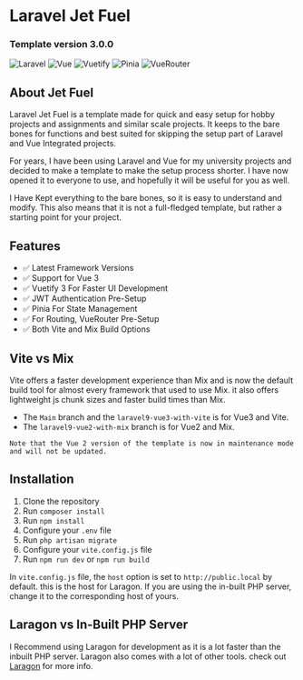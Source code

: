 # Laravel Jet Fuel
### Template version 3.0.0

![Laravel](https://img.shields.io/badge/Laravel-9-red)
![Vue](https://img.shields.io/badge/Vue-3-green)
![Vuetify](https://img.shields.io/badge/Vuetify-3-blue)
![Pinia](https://img.shields.io/badge/Pinia-3-yellow)
![VueRouter](https://img.shields.io/badge/VueRouter-4-green)

## About Jet Fuel

Laravel Jet Fuel is a template made for quick and easy setup for 
hobby projects and assignments and similar scale projects. 
It keeps to the bare bones for functions and best suited for skipping 
the setup part of Laravel and Vue Integrated projects.

For years, I have been using Laravel and Vue for my university projects and decided to make a template to make the setup process shorter.
I have now opened it to everyone to use, and hopefully it will be useful for you as well.

I Have Kept everything to the bare bones, so it is easy to understand and modify. 
This also means that it is not a full-fledged template, 
but rather a starting point for your project.

## Features

-   ✅ Latest Framework Versions
-   ✅ Support for Vue 3
-   ✅ Vuetify 3 For Faster UI Development
-   ✅ JWT Authentication Pre-Setup
-   ✅ Pinia For State Management
-   ✅ For Routing, VueRouter Pre-Setup
-   ✅ Both Vite and Mix Build Options

## Vite vs Mix
Vite offers a faster development experience than Mix and is now the default
build tool for almost every framework that used to use Mix. it also offers 
 lightweight js chunk sizes and faster build times than Mix.

- The `Main` branch and the `laravel9-vue3-with-vite` is for Vue3 and Vite.
- The `laravel9-vue2-with-mix` branch is for Vue2 and Mix.

`Note that the Vue 2 version of the template is now in maintenance mode and will not be updated.`


## Installation

1. Clone the repository
2. Run `composer install`
3. Run `npm install`
4. Configure your `.env` file
5. Run `php artisan migrate`
6. Configure your `vite.config.js` file
7. Run `npm run dev` or `npm run build`

In `vite.config.js` file, the `host` option is set to `http://public.local` by default.
this is the host for Laragon. If you are using the in-built PHP server, change it to the
corresponding host of yours.

## Laragon vs In-Built PHP Server


I Recommend using Laragon for development as it is a lot faster than the
inbuilt PHP server. Laragon also comes with a lot of other tools.
check out [Laragon](https://laragon.org/) for more info.
